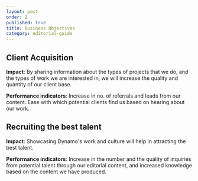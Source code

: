 ```yaml
---
layout: post
order: 2
published: true
title: Business Objectives
category: editorial-guide
---
```

## Client Acquisition

**Impact**: By sharing information about the types of projects that we do, and the types of work we are interested in, we will increase the quality and quantity of our client base.

**Performance indicators**: Increase in no. of referrals and leads from our content. Ease with which potential clients find us based on hearing about our work.   

## Recruiting the best talent

**Impact**: Showcasing Dynamo's work and culture will help in attracting the best talent.

**Performance indicators**: Increase in the number and the quality of inquiries from potential talent through our editorial content, and increased knowledge based on the content we have produced.   
